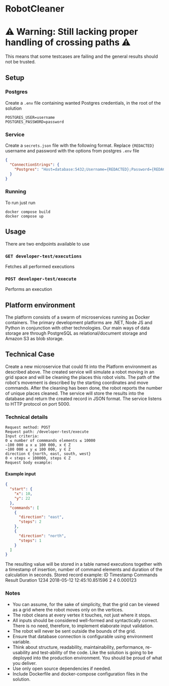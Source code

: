 # RobotCleaner

# ⚠ Warning: Still lacking proper handling of crossing paths ⚠

This means that some testcases are failing and the general results should not be trusted.

## Setup

### Postgres

Create a `.env` file containing wanted Postgres credentials, in the root of the solution

```dotenv
POSTGRES_USER=username
POSTGRES_PASSWORD=password
```

### Service

Create a `secrets.json` file with the following format. Replace `{REDACTED}` username and password with the options from
postgres `.env` file

```json
{
  "ConnectionStrings": {
    "Postgres": "Host=database:5432;Username={REDACTED};Password={REDACTED};Database=ps_db"
  }
}
```

### Running

To run just run 
```shell
docker compose build
docker compose up
```

####  

## Usage

There are two endpoints available to use

###  `GET developer-test/executions`

Fetches all performed executions

### `POST developer-test/execute`

Performs an execution

## Platform environment

The platform consists of a swarm of microservices running as
Docker containers. The primary development platforms are .NET,
Node JS and Python in conjunction with other technologies. Our
main ways of data storage are through PostgreSQL as
relational/document storage and Amazon S3 as blob storage.

## Technical Case

Create a new microservice that could fit into the Platform environment as
described above. The created service will simulate a robot moving in an grid space
and will be cleaning the places this robot visits. The path of the robot's movement is
described by the starting coordinates and move commands. After the cleaning has
been done, the robot reports the number of unique places cleaned. The service will
store the results into the database and return the created record in JSON format. The
service listens to HTTP protocol on port 5000.

### Technical details

```
Request method: POST
Request path: /developer-test/execute
Input criteria:
0 ≤ number of commmands elements ≤ 10000
−100 000 ≤ x ≤ 100 000, x ∈ Z
−100 000 ≤ y ≤ 100 000, y ∈ Z
direction ∈ {north, east, south, west}
0 < steps < 100000, steps ∈ Z
Request body example:
```

#### Example input

```json
{
  "start": {
    "x": 10,
    "y": 22
  },
  "commands": [
    {
      "direction": "east",
      "steps": 2
    },
    {
      "direction": "north",
      "steps": 1
    }
  ]
}
```

The resulting value will be stored in a table named executions together with a
timestamp of insertion, number of command elements and duration of the calculation
in seconds.
Stored record example:
ID Timestamp Commands Result Duration
1234 2018-05-12 12:45:10.851596 2 4 0.000123

### Notes

- You can assume, for the sake of simplicity, that the grid can be viewed as a
  grid where the robot moves only on the vertices.
- The robot cleans at every vertex it touches, not just where it stops.
- All inputs should be considered well-formed and syntactically correct. There is no
  need, therefore, to implement elaborate input validation.
- The robot will never be sent outside the bounds of the grid.
- Ensure that database connection is configurable using environment variable.
- Think about structure, readability, maintainability, performance, re-usability and
  test-ability of the code. Like the solution is going to be deployed into the
  production environment. You should be proud of what you deliver.
- Use only open source dependencies if needed.
- Include Dockerfile and docker-compose configuration files in the solution.

